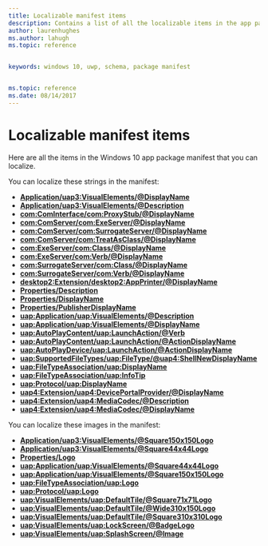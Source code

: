 ```yaml
---
title: Localizable manifest items
description: Contains a list of all the localizable items in the app package manifest. 
author: laurenhughes
ms.author: lahugh
ms.topic: reference


keywords: windows 10, uwp, schema, package manifest


ms.topic: reference
ms.date: 08/14/2017
---
```


# Localizable manifest items

Here are all the items in the Windows 10 app package manifest that you can localize. 

You can localize these strings in the manifest:

-   **[Application/uap3:VisualElements/@DisplayName](element-uap3-visualelements-manual.md)**
-   **[Application/uap3:VisualElements/@Description](element-uap3-visualelements-manual.md)**
-   **[com:ComInterface/com:ProxyStub/@DisplayName](element-com-package-proxystub.md)**
-   **[com:ComServer/com:ExeServer/@DisplayName](element-com-exeserver.md)**
-   **[com:ComServer/com:SurrogateServer/@DisplayName](element-com-surrogateserver.md)**
-   **[com:ComServer/com:TreatAsClass/@DisplayName](element-com-treatasclass.md)**
-   **[com:ExeServer/com:Class/@DisplayName](element-com-exeserver-class.md)**
-   **[com:ExeServer/com:Verb/@DisplayName](element-com-exe-verb.md)**
-   **[com:SurrogateServer/com:Class/@DisplayName](element-com-surrogateserver-class.md)**
-   **[com:SurrogateServer/com:Verb/@DisplayName](element-com-surrogate-verb.md)**
-   **[desktop2:Extension/desktop2:AppPrinter/@DisplayName](element-desktop2-appprinter.md)**
-   **[Properties/Description](element-description.md)**
-   **[Properties/DisplayName](element-displayname.md)**
-   **[Properties/PublisherDisplayName](element-publisherdisplayname.md)**
-   **[uap:Application/uap:VisualElements/@Description](element-uap-visualelements.md)**
-   **[uap:Application/uap:VisualElements/@DisplayName](element-uap-visualelements.md)**
-   **[uap:AutoPlayContent/uap:LaunchAction/@Verb](element-uap-launchaction.md)**
-   **[uap:AutoPlayContent/uap:LaunchAction/@ActionDisplayName](element-uap-launchaction.md)**
-   **[uap:AutoPlayDevice/uap:LaunchAction/@ActionDisplayName](element-1-uap-launchaction.md)**
-   **[uap:SupportedFileTypes/uap:FileType/@uap4:ShellNewDisplayName](element-uap-filetype.md)**
-   **[uap:FileTypeAssociation/uap:DisplayName](element-uap-displayname.md)**
-   **[uap:FileTypeAssociation/uap:InfoTip](element-uap-infotip.md)**
-   **[uap:Protocol/uap:DisplayName](element-1-uap-displayname.md)**
-   **[uap4:Extension/uap4:DevicePortalProvider/@DisplayName](element-uap4-deviceportalprovider.md)**
-   **[uap4:Extension/uap4:MediaCodec/@Description](element-uap4-mediacodec.md)**
-   **[uap4:Extension/uap4:MediaCodec/@DisplayName](element-uap4-mediacodec.md)**


You can localize these images in the manifest:
-   **[Application/uap3:VisualElements/@Square150x150Logo](element-uap3-visualelements-manual.md)**
-   **[Application/uap3:VisualElements/@Square44x44Logo](element-uap3-visualelements-manual.md)**
-   **[Properties/Logo](element-logo.md)**
-   **[uap:Application/uap:VisualElements/@Square44x44Logo](element-uap-visualelements.md)**
-   **[uap:Application/uap:VisualElements/@Square150x150Logo](element-uap-visualelements.md)**
-   **[uap:FileTypeAssociation/uap:Logo](element-uap-logo.md)**
-   **[uap:Protocol/uap:Logo](element-uap-logo.md)**
-   **[uap:VisualElements/uap:DefaultTile/@Square71x71Logo](element-uap-defaulttile.md)**
-   **[uap:VisualElements/uap:DefaultTile/@Wide310x150Logo](element-uap-defaulttile.md)**
-   **[uap:VisualElements/uap:DefaultTile/@Square310x310Logo](element-uap-defaulttile.md)**
-   **[uap:VisualElements/uap:LockScreen/@BadgeLogo](element-uap-lockscreen.md)**
-   **[uap:VisualElements/uap:SplashScreen/@Image](element-uap-splashscreen.md)**




